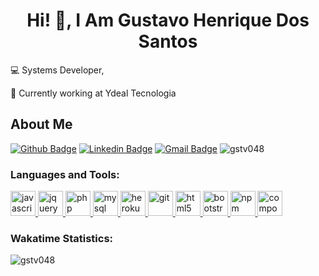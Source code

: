 <h1 align="center">Hi! 👋, I Am Gustavo Henrique Dos Santos</h1>

<!-- <img align="right" width="400px" src="./e84617ca70742151120affdfa77ebb2e-1.gif"> -->

<!-- <p disabled align="left"> 
  <img src="https://github-readme-stats.vercel.app/api/wakatime?username=gstv048&layout=compact" alt="gstv048" />
  <img src="https://wakatime.com/badge/user/3dd6f44c-9062-41e1-b764-c0ee928493f3.svg" alt="gstv048" />
</p> -->

<!-- ## I'm Gustavo Henrique Dos Santos! -->
:computer: Systems Developer,

:briefcase: Currently working at Ydeal Tecnologia

## About Me

[![Github Badge](https://img.shields.io/badge/-Github-000?style=flat-square&logo=Github&logoColor=white&link=https://github.com/gstv048)](https://github.com/gstv048)
[![Linkedin Badge](https://img.shields.io/badge/-LinkedIn-blue?style=flat-square&logo=Linkedin&logoColor=white&link=https://www.linkedin.com/in/gstv048//)](https://www.linkedin.com/in/gstv048/)
[![Gmail Badge](https://img.shields.io/badge/-Gmail-c14438?style=flat-square&logo=Gmail&logoColor=white&link=mailto:gustavohenrique27sc@gmail.com)](mailto:gustavohenrique27sc@gmail.com)
<img src="https://wakatime.com/badge/user/3dd6f44c-9062-41e1-b764-c0ee928493f3.svg" alt="gstv048" />


<h3 align="left">Languages and Tools:</h3>
<p align="left"> 
  <a href="https://developer.mozilla.org/en-US/docs/Web/JavaScript" target="_blank">  
    <img src="https://cdn.jsdelivr.net/gh/devicons/devicon/icons/javascript/javascript-plain.svg" alt="javascript" width="40" height="40"/>    
  </a>
  
  <a href="#" target="_blank" rel="noreferrer">     
    <img src="https://cdn.jsdelivr.net/gh/devicons/devicon/icons/jquery/jquery-original.svg" alt="jquery" width="40" height="40"/>    
  </a>
  
  <a href="https://www.php.net" target="_blank">     
    <img src="https://cdn.jsdelivr.net/gh/devicons/devicon/icons/php/php-plain.svg" alt="php" width="40" height="40"/>
  </a>
  
  <a href="https://www.mysql.com/" target="_blank">     
    <img src="https://cdn.jsdelivr.net/gh/devicons/devicon/icons/mysql/mysql-original.svg" alt="mysql" width="40" height="40"/>
  </a>
  
  <a href="#" target="_blank" rel="noreferrer">     
    <img src="https://cdn.jsdelivr.net/gh/devicons/devicon/icons/heroku/heroku-original.svg" alt="heroku" width="40" height="40"/>    
  </a>

  <a href="https://git-scm.com/" target="_blank"> 
    <img src="https://cdn.jsdelivr.net/gh/devicons/devicon/icons/git/git-original.svg" alt="git" width="40" height="40"/>
  </a>
  
  <a href="https://www.w3.org/html/" target="_blank" rel="noreferrer">     
    <img src="https://cdn.jsdelivr.net/gh/devicons/devicon/icons/html5/html5-original.svg" alt="html5" width="40" height="40"/>
  </a>
  
  <a href="https://getbootstrap.com" target="_blank"> 
    <img src="https://cdn.jsdelivr.net/gh/devicons/devicon/icons/bootstrap/bootstrap-original.svg" alt="bootstrap" width="40" height="40"/>
  </a>
  
  <a href="#" target="_blank" rel="noreferrer">    
    <img src="https://cdn.jsdelivr.net/gh/devicons/devicon/icons/npm/npm-original-wordmark.svg" alt="npm" width="40" height="40"/>    
  </a>
  
  <a href="#" target="_blank"> 
    <img src="https://cdn.jsdelivr.net/gh/devicons/devicon/icons/composer/composer-original.svg" alt="composer" width="40" height="40"/>    
  </a>
</p>

<h3 align="left">Wakatime Statistics:</h3>

<p disabled align="left" class="col-md-3"> 
  <img src="https://github-readme-stats.vercel.app/api/wakatime?username=gstv048&layout=compact" alt="gstv048" />
</p>
